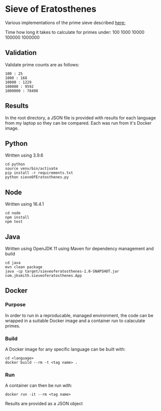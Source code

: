 # Sieve of Eratosthenes

Various implementations of the prime sieve described [here:](https://en.wikipedia.org/wiki/Sieve_of_Eratosthenes)

Time how long it takes to calculate for primes under:
100
1000
10000
100000
1000000

## Validation
Validate prime counts are as follows:
```
100 : 25
1000 : 168
10000 : 1229
100000 : 9592
1000000 : 78498
```

## Results
In the root directory, a JSON file is provided with results
for each language from my laptop so they can be compared.
Each was run from it's Docker image.

## Python
Written using 3.9.6
```
cd python
source venv/bin/activate
pip install -r requirements.txt
python sieveOfEratosthenes.py
```

## Node
Written using 16.4.1
```
cd node
npm install
npm test
```

## Java
Written using OpenJDK 11 using Maven for dependency management and build
```
cd java
mvn clean package
java -cp target/sieveoferatosthenes-1.0-SNAPSHOT.jar com.jksmith.sieveoferatosthenes.App
```

## Docker
### Purpose
In order to run in a reproducable, managed environment, the code
can be wrapped in a suitable Docker image and a container run to 
calaculate primes.

### Build
A Docker image for any specific language can be built with:
```
cd <language>
docker build --rm -t <tag name> .
```
### Run
A container can then be run with:
```
docker run -it --rm <tag name>
```
Results are provided as a JSON object